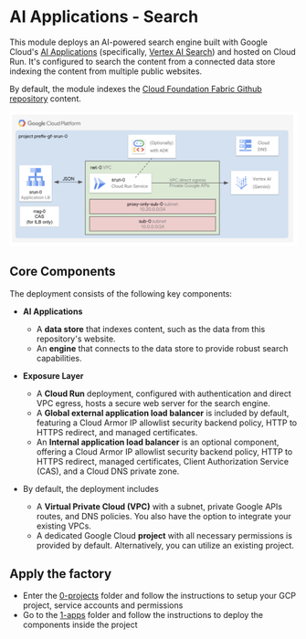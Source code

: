 # AI Applications - Search

This module deploys an AI-powered search engine built with Google Cloud's [AI Applications](https://cloud.google.com/generative-ai-app-builder/docs/introduction) (specifically, [Vertex AI Search](https://cloud.google.com/generative-ai-app-builder/docs/create-datastore-ingest)) and hosted on Cloud Run. It's configured to search the content from a connected data store indexing the content from multiple public websites.

By default, the module indexes the [Cloud Foundation Fabric Github repository](https://github.com/GoogleCloudPlatform/cloud-foundation-fabric) content.

![Architecture Diagram](./diagram.png)

## Core Components

The deployment consists of the following key components:

- **AI Applications**
  - A **data store** that indexes content, such as the data from this repository's website.
  - An **engine** that connects to the data store to provide robust search capabilities.

- **Exposure Layer**
  - A **Cloud Run** deployment, configured with authentication and direct VPC egress, hosts a secure web server for the search engine.
  - A **Global external application load balancer** is included by default, featuring a Cloud Armor IP allowlist security backend policy, HTTP to HTTPS redirect, and managed certificates.
  - An **Internal application load balancer** is an optional component, offering a Cloud Armor IP allowlist security backend policy, HTTP to HTTPS redirect, managed certificates, Client Authorization Service (CAS), and a Cloud DNS private zone.

- By default, the deployment includes
  - A **Virtual Private Cloud (VPC)** with a subnet, private Google APIs routes, and DNS policies. You also have the option to integrate your existing VPCs.
  - A dedicated Google Cloud **project** with all necessary permissions is provided by default. Alternatively, you can utilize an existing project.

## Apply the factory

- Enter the [0-projects](0-projects/README.md) folder and follow the instructions to setup your GCP project, service accounts and permissions
- Go to the [1-apps](1-apps/README.md) folder and follow the instructions to deploy the components inside the project
